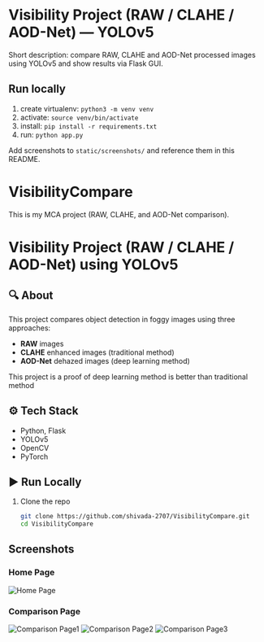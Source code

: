 # Visibility Project (RAW / CLAHE / AOD-Net) — YOLOv5

Short description: compare RAW, CLAHE and AOD-Net processed images using YOLOv5 and show results via Flask GUI.

## Run locally
1. create virtualenv: `python3 -m venv venv`
2. activate: `source venv/bin/activate`
3. install: `pip install -r requirements.txt`
4. run: `python app.py`

Add screenshots to `static/screenshots/` and reference them in this README.
# VisibilityCompare

This is my MCA project (RAW, CLAHE, and AOD-Net comparison).
# Visibility Project (RAW / CLAHE / AOD-Net) using YOLOv5  

## 🔍 About
This project compares object detection in foggy images using three approaches:
- **RAW** images  
- **CLAHE** enhanced images (traditional method)  
- **AOD-Net** dehazed images (deep learning method)

  
This project is a proof of deep learning method is better than traditional method

## ⚙️ Tech Stack
- Python, Flask  
- YOLOv5  
- OpenCV  
- PyTorch  

## ▶️ Run Locally
1. Clone the repo  
   ```bash
   git clone https://github.com/shivada-2707/VisibilityCompare.git
   cd VisibilityCompare

## Screenshots

### Home Page
![Home Page](static/screenshots/homepage.png)

### Comparison Page
![Comparison Page1](static/screenshots/comparisonpage1.png)
![Comparison Page2](static/screenshots/comparisonpage2.png)
![Comparison Page3](static/screenshots/comparisonpage3.png)
